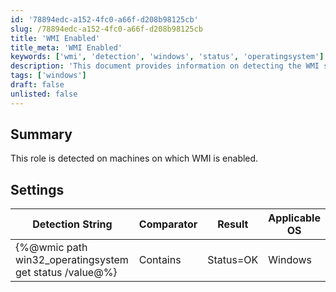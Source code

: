 ```yaml
---
id: '78894edc-a152-4fc0-a66f-d208b98125cb'
slug: /78894edc-a152-4fc0-a66f-d208b98125cb
title: 'WMI Enabled'
title_meta: 'WMI Enabled'
keywords: ['wmi', 'detection', 'windows', 'status', 'operatingsystem']
description: 'This document provides information on detecting the WMI status on machines where WMI is enabled, including the applicable settings and detection strings for Windows operating systems.'
tags: ['windows']
draft: false
unlisted: false
---
```


## Summary

This role is detected on machines on which WMI is enabled.

## Settings

| Detection String                                         | Comparator | Result      | Applicable OS |
|---------------------------------------------------------|------------|-------------|---------------|
| \{%@wmic path win32_operatingsystem get status /value@%} | Contains   | Status=OK   | Windows       |


